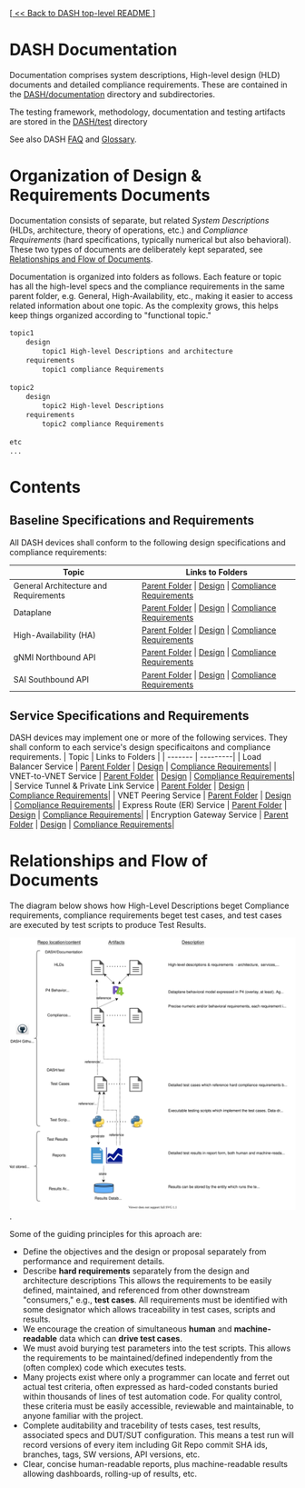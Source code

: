 [[ << Back to DASH top-level README ](../README.md)]
# DASH Documentation 

Documentation comprises system descriptions, High-level design (HLD) documents and detailed compliance requirements. These are contained in the [DASH/documentation](./) directory and subdirectories.

The testing framework, methodology, documentation and testing artifacts are stored in the [DASH/test](../test) directory

See also DASH [FAQ](https://github.com/Azure/DASH/wiki/FAQ) and [Glossary](https://github.com/Azure/DASH/wiki/Glossary). 


# Organization of Design & Requirements Documents
Documentation consists of separate, but related *System Descriptions* (HLDs, architecture, theory of operations, etc.) and *Compliance Requirements* (hard specifications, typically numerical  but also behavioral). These two types of documents are deliberately kept separated, see [Relationships and Flow of Documents](#relationships-and-flow-of-documents).

Documentation is organized into folders as follows. Each feature or topic has all the high-level specs  and the compliance requirements in the same parent folder, e.g. General, High-Availability, etc., making it easier to access related information about one topic. As the complexity grows, this helps keep things organized according to "functional topic." 
```
topic1
    design
        topic1 High-level Descriptions and architecture
    requirements
        topic1 compliance Requirements

topic2
    design
        topic2 High-level Descriptions
    requirements
        topic2 compliance Requirements

etc
...
```
# Contents
## Baseline Specifications and Requirements
All DASH devices shall conform to the following design specifications and compliance requirements:

| Topic   | Links to Folders |
| ------- | ---------|
| General Architecture and Requirements| [Parent Folder](general/README.md) \| [ Design](general/design/README.md) \| [Compliance Requirements](general/requirements/README.md)|
| Dataplane                            | [Parent Folder](dataplane/README.md) \| [ Design](dataplane/design/README.md) \| [Compliance Requirements](dataplane/requirements/README.md)|
| High-Availability (HA)                                                    | [Parent Folder](high-avail/README.md) \| [ Design](high-avail/design/README.md) \| [Compliance Requirements](high-avail/requirements/README.md)|
| gNMI Northbound API                  | [Parent Folder](gnmi/README.md) \| [ Design](gnmi/design/README.md) \| [Compliance Requirements](gnmi/requirements/README.md)|
| SAI Southbound API                   | [Parent Folder](sai/README.md) \| [ Design](sai/design/README.md) \| [Compliance Requirements](sai/requirements/README.md)|

## Service Specifications and Requirements
DASH devices may implement one or more of the following services.
They shall conform to each service's design specificaitons and compliance requirements.
| Topic   | Links to Folders |
| ------- | ---------|
| Load Balancer Service                | [Parent Folder](load-bal-service/README.md) \| [ Design](load-bal-service/design/README.md) \| [Compliance Requirements](load-bal-service/requirements/README.md)|
| VNET-to-VNET Service                         | [Parent Folder](vnet2vnet-service/README.md) \| [ Design](vnet2vnet-service/design/README.md) \| [Compliance Requirements](vnet2vnet-service/requirements/README.md)|
| Service Tunnel & Private Link Service                          | [Parent Folder](stpl-service/README.md) \| [ Design](stpl-service/design/README.md) \| [Compliance Requirements](stpl-service/requirements/README.md)|
| VNET Peering Service                          | [Parent Folder](vnet-peering-service/README.md) \| [ Design](vnet-peering-service/design/README.md) \| [Compliance Requirements](vnet-peering-service/requirements/README.md)|
| Express Route (ER) Service                    |  [Parent Folder](express-route-service/README.md) \| [ Design](express-route-service/design/README.md) \| [Compliance Requirements](express-route-service/requirements/README.md)|
| Encryption Gateway Service                    |  [Parent Folder](encrypt-gw-service/README.md) \| [ Design](encrypt-gw-service/design/README.md) \| [Compliance Requirements](encrypt-gw-service/requirements/README.md)|

# Relationships and Flow of Documents
The diagram below shows how High-Level Descriptions beget Compliance requirements, compliance requirements beget test cases, and test cases are executed by test scripts to produce Test Results.

![dash-specs-flow](images/general/dash-specs-flow.svg).

Some of the guiding principles for this aproach are:
* Define the objectives and the design or proposal separately from performance and requirement details.
* Describe **hard requirements** separately from the design and architecture descriptions This allows the requirements to be easily defined, maintained, and referenced from other downstream "consumers," e.g., **test cases**. All requirements must be identified with some designator which allows traceability in test cases, scripts and results.
* We encourage the creation of simultaneous **human** and **machine-readable** data which can **drive test cases**.  
* We must avoid burying test parameters into the test scripts. This allows the requirements to be maintained/defined independently from the (often complex) code which executes tests. 
* Many projects exist where only a programmer can locate and ferret out actual test criteria, often expressed as hard-coded constants buried within thousands of lines of test automation code. For quality control, these criteria must be easily accessible, reviewable and maintainable, to anyone familiar with the project.
* Complete auditability and tracebility of tests cases, test results, associated specs and DUT/SUT configuration. This means  a test run will record versions of every item including Git Repo commit SHA ids, branches, tags, SW versions, API versions, etc.
* Clear, concise human-readable reports, plus machine-readable results allowing dashboards, rolling-up of results, etc.